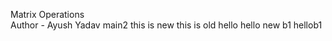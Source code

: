 Matrix Operations
<br>
Author - Ayush Yadav
main2
this is new
this is old
hello
hello new
b1
hellob1
